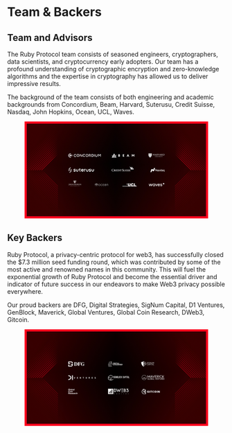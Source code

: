# Team & Backers

## Team and Advisors

The Ruby Protocol team consists of seasoned engineers, cryptographers, data scientists, and cryptocurrency early adopters. Our team has a profound understanding of cryptographic encryption and zero-knowledge algorithms and the expertise in cryptography has allowed us to deliver impressive results.&#x20;

The background of the team consists of both engineering and academic backgrounds from Concordium, Beam, Harvard, Suterusu, Credit Suisse, Nasdaq, John Hopkins, Ocean, UCL, Waves.

<figure><img src="../.gitbook/assets/image (4).png" alt=""><figcaption></figcaption></figure>

## Key Backers

Ruby Protocol, a privacy-centric protocol for web3, has successfully closed the $7.3 million seed funding round, which was contributed by some of the most active and renowned names in this community. This will fuel the exponential growth of Ruby Protocol and become the essential driver and indicator of future success in our endeavors to make Web3 privacy possible everywhere.

Our proud backers are DFG, Digital Strategies, SigNum Capital, D1 Ventures, GenBlock, Maverick, Global Ventures, Global Coin Research, DWeb3, Gitcoin.

<figure><img src="../.gitbook/assets/image.png" alt=""><figcaption></figcaption></figure>
